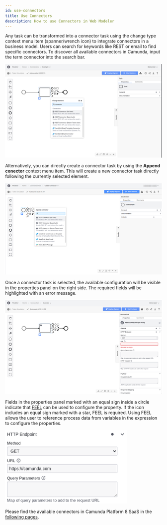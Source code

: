 ```yaml
---
id: use-connectors
title: Use Connectors
description: How to use Connectors in Web Modeler
---
```


Any task can be transformed into a connector task using the change type context menu item (spanner/wrench icon) to integrate connectors in a business model. Users can search for keywords like REST or email to find specific connectors. To discover all available connectors in Camunda, input the term connector into the search bar.

![](img/use-connectors-context-menu.png)

Alternatively, you can directly create a connector task by using the **Append conector** context menu item. This will create a new connector task directly following the currently selected element.

![](img/use-connectors-append.png)

Once a connector task is selected, the available configuration will be visible in the properties panel on the right side. The required fields will be highlighted with an error message.

![](img/use-connectors-properties.png)

Fields in the properties panel marked with an equal sign inside a circle indicate that [FEEL](/components/modeler/feel/what-is-feel.md) can be used to configure the property. If the icon includes an equal sign marked with a star, FEEL is required. Using FEEL allows the user to reference process data from variables in the expression to configure the properties.

![](img/use-connectors-feel.png)

Please find the available connectors in Camunda Platform 8 SaaS in the [following pages](/components/modeler/web-modeler/connectors/available-connectors/available-connectors-overview.md).
